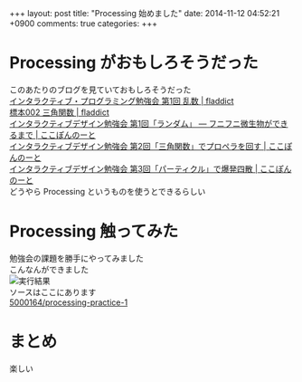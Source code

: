 +++
layout: post
title: "Processing 始めました"
date: 2014-11-12 04:52:21 +0900
comments: true
categories:
+++

Processing がおもしろそうだった
====
このあたりのブログを見ていておもしろそうだった  
[インタラクティブ・プログラミング勉強会 第1回 乱数 | fladdict](http://fladdict.net/blog/2014/10/visual-coding-1.html)  
[標本002 三角関数 | fladdict](http://fladdict.net/blog/2014/11/specimen00.html)  
[インタラクティブデザイン勉強会 第1回「ランダム」 — フニフニ微生物ができるまで | ここぽんのーと](http://cocopon.me/blog/?p=4992)  
[インタラクティブデザイン勉強会 第2回「三角関数」でプロペラを回す | ここぽんのーと](http://cocopon.me/blog/?p=5027)  
[インタラクティブデザイン勉強会 第3回「パーティクル」で爆発四散 | ここぽんのーと](http://cocopon.me/blog/?p=5081)  
どうやら Processing というものを使うとできるらしい

Processing 触ってみた
====
勉強会の課題を勝手にやってみました  
こんなんができました  
![実行結果](/images/2014-11-processing_practice_1/out.gif)  
ソースはここにあります  
[5000164/processing-practice-1](https://github.com/5000164/processing-practice-1)

まとめ
====
楽しい
